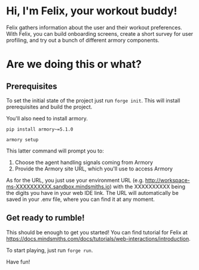 # Hi, I'm Felix, your workout buddy! 

Felix gathers information about the user and their workout preferences. With Felix, you can build onboarding screens, create a short survey for user profiling, and try out a bunch of different armory components.

# Are we doing this or what?

## Prerequisites
To set the initial state of the project just run `forge init`. This will install prerequisites and build the project.

You'll also need to install armory.

`pip install armory~=5.1.0`

`armory setup`

This latter command will prompt you to:

1. Choose the agent handling signals coming from Armory
2. Provide the Armory site URL, which you'll use to access Armory

As for the URL, you just use your environment URL (e.g. http://workspace-ms-XXXXXXXXXX.sandbox.mindsmiths.io) with the XXXXXXXXXX being the digits you have in your web IDE link. The URL will automatically be saved in your .env file, where you can find it at any moment.

## Get ready to rumble!
This should be enough to get you started! You can find tutorial for Felix at https://docs.mindsmiths.com/docs/tutorials/web-interactions/introduction. 

To start playing, just run `forge run`. 

Have fun!

